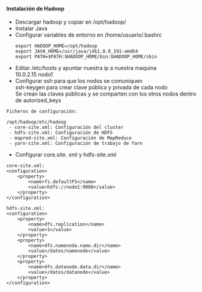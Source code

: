 #### Instalación de Hadoop  

- Descargar hadoop y copiar en /opt/hadoop/
- Instalar Java
- Configurar variables de entorno en /home/usuario/.bashrc   
    ```
    export HADOOP_HOME=/opt/hadoop  
    export JAVA_HOME=/usr/java/jdk1.8.0_191-amd64  
    export PATH=$PATH:$HADOOP_HOME/bin:$HADOOP_HOME/sbin 
    ```
- Editar /etc/hosts y apuntar nuestra ip a nuestra maquina  
   10.0.2.15 nodo1  
- Configurar ssh para que los nodos se comuniquen  
   ssh-keygen para crear clave pública y privada de cada nodo  
   Se crean las claves públicas y se comparten con los otros nodos dentro de autorized_keys  

```
Ficheros de configuración: 

/opt/hadoop/etc/hadoop  
 - core-site.xml: Configuración del cluster  
 - hdfs-site.xml: Configuración de HDFS  
 - mapred-site.xml: Configuración de MapReduce  
 - yarn-site.xml: Configuración de trabajo de Yarn  
```

- Configurar core.site. xml y hdfs-site.xml  
```
core-site.xml:
<configuration>
	<property>
		<name>fs.defaultFS</name>
		<value>hdfs://nodo1:9000</value>
	</property>
</configuration>
``` 
```
hdfs-site.xml:
<configuration>
	<property>
		<name>dfs.replication</name>
		<value>1</value>
	</property>
	<property>
		<name>dfs.namenode.name.dir</name>
		<value>/datos/namenode</value>
	</property>
	<property>
		<name>dfs.datanode.data.dir</name>
		<value>/datos/datanode</value>
	</property>
</configuration>
``` 


